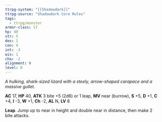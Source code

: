 ```yaml
---
ttrpg-system: "[[Shadowdark]]"
ttrpg-source: "Shadowdark Core Rules"
tags:
  - ttrpg/monster
armor-class: 17
hp: 40
str: 5
dex: 1
con: 4
int: -3
wis: 1
cha: -2
alignment: N
level: 8
---
```


_A hulking, shark-sized lizard with a steely, arrow-shaped carapace and a massive gullet._

**AC** 17, **HP** 40, **ATK** 3 bite +5 (2d6) or 1 leap, **MV** near (burrow), **S** +5, **D** +1, **C** +4, **I** -3, **W** +1, **Ch** -2, **AL** N, **LV** 8

**Leap**. Jump up to near in height and double near in distance, then make 2 bite attacks.

